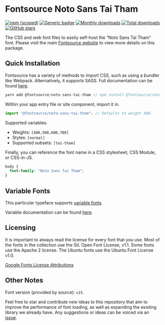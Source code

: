 # Fontsource Noto Sans Tai Tham

[![npm (scoped)](https://img.shields.io/npm/v/@fontsource/noto-sans-tai-tham?color=brightgreen)](https://www.npmjs.com/package/@fontsource/noto-sans-tai-tham) [![Generic badge](https://img.shields.io/badge/fontsource-passing-brightgreen)](https://github.com/fontsource/fontsource) [![Monthly downloads](https://badgen.net/npm/dm/@fontsource/noto-sans-tai-tham)](https://github.com/fontsource/fontsource) [![Total downloads](https://badgen.net/npm/dt/@fontsource/noto-sans-tai-tham)](https://github.com/fontsource/fontsource) [![GitHub stars](https://img.shields.io/github/stars/fontsource/fontsource.svg?style=social&label=Star)](https://github.com/fontsource/fontsource/stargazers)

The CSS and web font files to easily self-host the “Noto Sans Tai Tham” font. Please visit the main [Fontsource website](https://fontsource.org/fonts/noto-sans-tai-tham) to view more details on this package.

## Quick Installation

Fontsource has a variety of methods to import CSS, such as using a bundler like Webpack. Alternatively, it supports SASS. Full documentation can be found [here](https://fontsource.org/docs/introduction).

```javascript
yarn add @fontsource/noto-sans-tai-tham // npm install @fontsource/noto-sans-tai-tham
```

Within your app entry file or site component, import it in.

```javascript
import "@fontsource/noto-sans-tai-tham"; // Defaults to weight 400.
```

Supported variables:

- Weights: `[400,500,600,700]`
- Styles: `[normal]`
- Supported subsets: `[tai-tham]`

Finally, you can reference the font name in a CSS stylesheet, CSS Module, or CSS-in-JS.

```css
body {
  font-family: "Noto Sans Tai Tham";
}
```

## Variable Fonts

This particular typeface supports [variable fonts](https://developer.mozilla.org/en-US/docs/Web/CSS/CSS_Fonts/Variable_Fonts_Guide).

Variable documentation can be found [here](https://fontsource.org/docs/variable-fonts).

## Licensing

It is important to always read the license for every font that you use.
Most of the fonts in the collection use the SIL Open Font License, v1.1. Some fonts use the Apache 2 license. The Ubuntu fonts use the Ubuntu Font License v1.0.

[Google Fonts License Attributions](https://fonts.google.com/attribution)

## Other Notes

Font version (provided by source): `v15`.

Feel free to star and contribute new ideas to this repository that aim to improve the performance of font loading, as well as expanding the existing library we already have. Any suggestions or ideas can be voiced via an [issue](https://github.com/fontsource/fontsource/issues).
